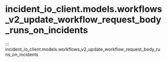 # incident_io_client.models.workflows_v2_update_workflow_request_body_runs_on_incidents

::: incident_io_client.models.workflows_v2_update_workflow_request_body_runs_on_incidents
